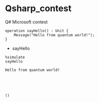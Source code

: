 # Qsharp_contest
Q# Microsoft contest

```qsharp
operation sayHello() : Unit {
    Message("Hello from quantum world!");
}
```




<ul><li>sayHello</li></ul>




```qsharp
%simulate
sayHello
```

    Hello from quantum world!





    ()




```qsharp

```
